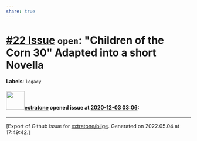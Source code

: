 ```yaml
---
share: true
---
```

# [\#22 Issue](https://github.com/extratone/bilge/issues/22) `open`: "Children of the Corn 30" Adapted into a short Novella
**Labels**: `legacy`


#### <img src="https://avatars.githubusercontent.com/u/43663476?u=5047287ff0b8c3ce7f7e5858d204c9b3e57d8e44&v=4" width="50">[extratone](https://github.com/extratone) opened issue at [2020-12-03 03:06](https://github.com/extratone/bilge/issues/22):






-------------------------------------------------------------------------------



[Export of Github issue for [extratone/bilge](https://github.com/extratone/bilge). Generated on 2022.05.04 at 17:49:42.]
